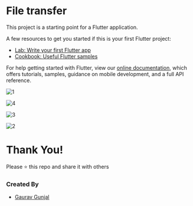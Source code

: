 # File transfer

This project is a starting point for a Flutter application.

A few resources to get you started if this is your first Flutter project:

- [Lab: Write your first Flutter app](https://flutter.dev/docs/get-started/codelab)
- [Cookbook: Useful Flutter samples](https://flutter.dev/docs/cookbook)

For help getting started with Flutter, view our
[online documentation](https://flutter.dev/docs), which offers tutorials,
samples, guidance on mobile development, and a full API reference.

![1](https://user-images.githubusercontent.com/76491642/122650685-00731e80-d152-11eb-99f5-ef48d97934a7.jpg)

![4](https://user-images.githubusercontent.com/76491642/122650690-0406a580-d152-11eb-9dd7-8e6ad42a3e8c.jpg)

![3](https://user-images.githubusercontent.com/76491642/122650688-02d57880-d152-11eb-9863-6498a8d9b5ad.jpg)

![2](https://user-images.githubusercontent.com/76491642/122650686-023ce200-d152-11eb-9d58-c1466d4045e8.jpg)

# Thank You!
Please :star: this repo and share it with others

### Created By
* [Gaurav Gunjal](https://github.com/GauravGunjal43)
